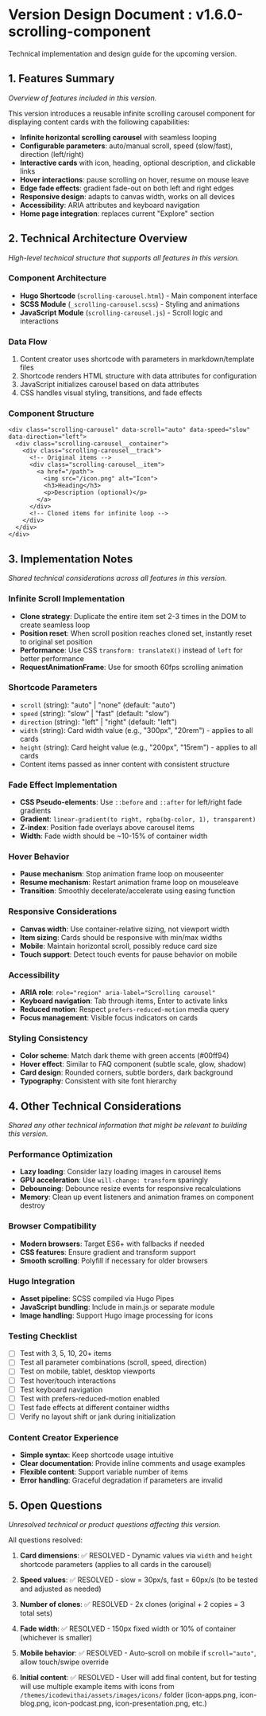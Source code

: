 # Version Design Document : v1.6.0-scrolling-component
Technical implementation and design guide for the upcoming version.

## 1. Features Summary
_Overview of features included in this version._

This version introduces a reusable infinite scrolling carousel component for displaying content cards with the following capabilities:

- **Infinite horizontal scrolling carousel** with seamless looping
- **Configurable parameters**: auto/manual scroll, speed (slow/fast), direction (left/right)
- **Interactive cards** with icon, heading, optional description, and clickable links
- **Hover interactions**: pause scrolling on hover, resume on mouse leave
- **Edge fade effects**: gradient fade-out on both left and right edges
- **Responsive design**: adapts to canvas width, works on all devices
- **Accessibility**: ARIA attributes and keyboard navigation
- **Home page integration**: replaces current "Explore" section

## 2. Technical Architecture Overview
_High-level technical structure that supports all features in this version._

### Component Architecture
- **Hugo Shortcode** (`scrolling-carousel.html`) - Main component interface
- **SCSS Module** (`_scrolling-carousel.scss`) - Styling and animations
- **JavaScript Module** (`scrolling-carousel.js`) - Scroll logic and interactions

### Data Flow
1. Content creator uses shortcode with parameters in markdown/template files
2. Shortcode renders HTML structure with data attributes for configuration
3. JavaScript initializes carousel based on data attributes
4. CSS handles visual styling, transitions, and fade effects

### Component Structure
```
<div class="scrolling-carousel" data-scroll="auto" data-speed="slow" data-direction="left">
  <div class="scrolling-carousel__container">
    <div class="scrolling-carousel__track">
      <!-- Original items -->
      <div class="scrolling-carousel__item">
        <a href="/path">
          <img src="/icon.png" alt="Icon">
          <h3>Heading</h3>
          <p>Description (optional)</p>
        </a>
      </div>
      <!-- Cloned items for infinite loop -->
    </div>
  </div>
</div>
```

## 3. Implementation Notes
_Shared technical considerations across all features in this version._

### Infinite Scroll Implementation
- **Clone strategy**: Duplicate the entire item set 2-3 times in the DOM to create seamless loop
- **Position reset**: When scroll position reaches cloned set, instantly reset to original set position
- **Performance**: Use CSS `transform: translateX()` instead of `left` for better performance
- **RequestAnimationFrame**: Use for smooth 60fps scrolling animation

### Shortcode Parameters
- `scroll` (string): "auto" | "none" (default: "auto")
- `speed` (string): "slow" | "fast" (default: "slow")
- `direction` (string): "left" | "right" (default: "left")
- `width` (string): Card width value (e.g., "300px", "20rem") - applies to all cards
- `height` (string): Card height value (e.g., "200px", "15rem") - applies to all cards
- Content items passed as inner content with consistent structure

### Fade Effect Implementation
- **CSS Pseudo-elements**: Use `::before` and `::after` for left/right fade gradients
- **Gradient**: `linear-gradient(to right, rgba(bg-color, 1), transparent)`
- **Z-index**: Position fade overlays above carousel items
- **Width**: Fade width should be ~10-15% of container width

### Hover Behavior
- **Pause mechanism**: Stop animation frame loop on mouseenter
- **Resume mechanism**: Restart animation frame loop on mouseleave
- **Transition**: Smoothly decelerate/accelerate using easing function

### Responsive Considerations
- **Canvas width**: Use container-relative sizing, not viewport width
- **Item sizing**: Cards should be responsive with min/max widths
- **Mobile**: Maintain horizontal scroll, possibly reduce card size
- **Touch support**: Detect touch events for pause behavior on mobile

### Accessibility
- **ARIA role**: `role="region" aria-label="Scrolling carousel"`
- **Keyboard navigation**: Tab through items, Enter to activate links
- **Reduced motion**: Respect `prefers-reduced-motion` media query
- **Focus management**: Visible focus indicators on cards

### Styling Consistency
- **Color scheme**: Match dark theme with green accents (#00ff94)
- **Hover effect**: Similar to FAQ component (subtle scale, glow, shadow)
- **Card design**: Rounded corners, subtle borders, dark background
- **Typography**: Consistent with site font hierarchy

## 4. Other Technical Considerations
_Shared any other technical information that might be relevant to building this version._

### Performance Optimization
- **Lazy loading**: Consider lazy loading images in carousel items
- **GPU acceleration**: Use `will-change: transform` sparingly
- **Debouncing**: Debounce resize events for responsive recalculations
- **Memory**: Clean up event listeners and animation frames on component destroy

### Browser Compatibility
- **Modern browsers**: Target ES6+ with fallbacks if needed
- **CSS features**: Ensure gradient and transform support
- **Smooth scrolling**: Polyfill if necessary for older browsers

### Hugo Integration
- **Asset pipeline**: SCSS compiled via Hugo Pipes
- **JavaScript bundling**: Include in main.js or separate module
- **Image handling**: Support Hugo image processing for icons

### Testing Checklist
- [ ] Test with 3, 5, 10, 20+ items
- [ ] Test all parameter combinations (scroll, speed, direction)
- [ ] Test on mobile, tablet, desktop viewports
- [ ] Test hover/touch interactions
- [ ] Test keyboard navigation
- [ ] Test with prefers-reduced-motion enabled
- [ ] Test fade effects at different container widths
- [ ] Verify no layout shift or jank during initialization

### Content Creator Experience
- **Simple syntax**: Keep shortcode usage intuitive
- **Clear documentation**: Provide inline comments and usage examples
- **Flexible content**: Support variable number of items
- **Error handling**: Graceful degradation if parameters are invalid

## 5. Open Questions
_Unresolved technical or product questions affecting this version._

All questions resolved:

1. **Card dimensions**: ✅ RESOLVED - Dynamic values via `width` and `height` shortcode parameters (applies to all cards in the carousel)

2. **Speed values**: ✅ RESOLVED - slow = 30px/s, fast = 60px/s (to be tested and adjusted as needed)

3. **Number of clones**: ✅ RESOLVED - 2x clones (original + 2 copies = 3 total sets)

4. **Fade width**: ✅ RESOLVED - 150px fixed width or 10% of container (whichever is smaller)

5. **Mobile behavior**: ✅ RESOLVED - Auto-scroll on mobile if `scroll="auto"`, allow touch/swipe override

6. **Initial content**: ✅ RESOLVED - User will add final content, but for testing will use multiple example items with icons from `/themes/icodewithai/assets/images/icons/` folder (icon-apps.png, icon-blog.png, icon-podcast.png, icon-presentation.png, etc.)
